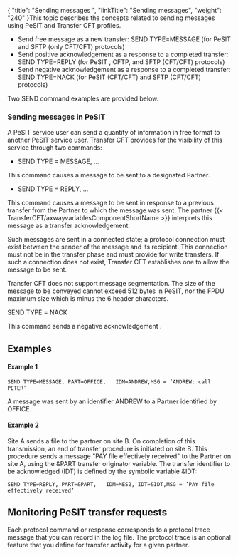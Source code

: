{
    "title": "Sending  messages ",
    "linkTitle": "Sending messages",
    "weight": "240"
}This topic describes the concepts related to sending messages using
PeSIT and Transfer CFT profiles.

- Send free message as a new transfer: SEND TYPE=MESSAGE (for PeSIT and SFTP (only CFT/CFT) protocols)
- Send positive acknowledgement as a response to a completed transfer: SEND TYPE=REPLY (for PeSIT , OFTP, and SFTP (CFT/CFT) protocols)
- Send negative acknowledgement as a response to a completed transfer: SEND TYPE=NACK (for PeSIT (CFT/CFT) and SFTP (CFT/CFT) protocols)

Two SEND command examples are provided
below.

<span id="Sending_messages_in_PeSIT"></span>

### Sending messages in PeSIT

A PeSIT service user can send a quantity of information in free format
to another PeSIT service user. Transfer CFT provides for the visibility
of this service through two commands:

- SEND
    TYPE = MESSAGE, ...

This command causes
a message to be sent to a designated Partner.

- SEND
    TYPE = REPLY, ...

This command causes a message to be sent
in response to a previous transfer from the Partner to which the message
was sent. The partner {{< TransferCFT/axwayvariablesComponentShortName  >}} interprets this message as a transfer acknowledgement.

Such messages are sent in a connected state; a protocol connection must
exist between the sender of the message and its recipient. This connection
must not be in the transfer phase and must provide for write transfers.
If such a connection does not exist, Transfer CFT establishes one to allow
the message to be sent.

Transfer CFT does not support message segmentation. The size of the
message to be conveyed cannot exceed 512 bytes in PeSIT, nor the FPDU maximum size which
is minus the 6 header characters.

SEND
TYPE = NACK

This command sends a negative acknowledgement .

<span id="Examples"></span>

## Examples

#### Example 1

`SEND TYPE=MESSAGE, PART=OFFICE,   IDM=ANDREW,MSG = ’ANDREW: call PETER’`

A message was sent by an identifier ANDREW to a Partner identified by
OFFICE.

#### Example 2

Site A sends a file to the partner on site B. On completion of this
transmission, an end of transfer procedure is initiated on site B. This
procedure sends a message "PAY file effectively received" to
the Partner on site A, using the &PART transfer originator variable.
The transfer identifier to be acknowledged (IDT) is defined by the symbolic
variable &IDT:

`SEND TYPE=REPLY, PART=&PART,   IDM=MES2, IDT=&IDT,MSG = ’PAY file effectively received’`

<span id="Monitoring_PeSIT_transfer_requests"></span>

## Monitoring PeSIT transfer requests

Each protocol command or response corresponds to a protocol trace message
that you can record in the log file. The protocol trace is an optional
feature that you define for transfer activity for a given partner.
